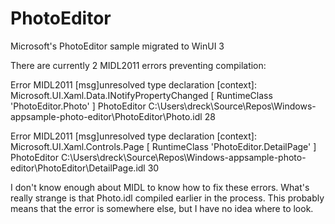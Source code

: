 # PhotoEditor
Microsoft's PhotoEditor sample migrated to WinUI 3

There are currently 2 MIDL2011 errors preventing compilation:

Error	MIDL2011	[msg]unresolved type declaration [context]: Microsoft.UI.Xaml.Data.INotifyPropertyChanged [ RuntimeClass 'PhotoEditor.Photo'  ]	PhotoEditor	C:\Users\dreck\Source\Repos\Windows-appsample-photo-editor\PhotoEditor\Photo.idl	28	

Error	MIDL2011	[msg]unresolved type declaration [context]: Microsoft.UI.Xaml.Controls.Page [ RuntimeClass 'PhotoEditor.DetailPage'  ]	PhotoEditor	C:\Users\dreck\Source\Repos\Windows-appsample-photo-editor\PhotoEditor\DetailPage.idl	30	

I don't know enough about MIDL to know how to fix these errors.  What's really strange is that Photo.idl compiled earlier in the process.  This probably means that the error is somewhere else, but I have no idea where to look.
